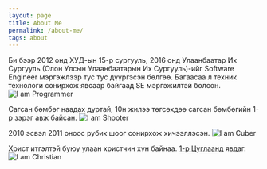 ```yaml
---
layout: page
title: About Me
permalink: /about-me/
tags: about
---
```


Би бээр 2012 онд ХУД-ын 15-р сургууль, 2016 онд Улаанбаатар Их Сургууль (Олон Улсын Улаанбаатарын Их Сургууль)-ийг Software Engineer мэргэжлээр тус тус дүүргэсэн бөлгөө. Багаасаа л техник технологи сонирхож явсаар байгаад SE мэргэжилтэй болсон.
<img src="https://cloud.githubusercontent.com/assets/8258715/19210261/63826daa-8d50-11e6-8f4e-15bf6a8e88a8.gif" alt="I am Programmer" class="fw-image"/>


Сагсан бөмбөг наадах дуртай, 10н жилээ төгсөхдөө сагсан бөмбөгийн 1-р зэрэг авж байсан.
<img src="https://cloud.githubusercontent.com/assets/8258715/19210667/00434d34-8d5c-11e6-981d-f323d3c803d6.gif" alt="I am Shooter" class="fw-image">


2010 эсвэл 2011 оноос рубик шоог сонирхож хичээллэсэн.
<img src="https://cloud.githubusercontent.com/assets/8258715/19210448/dd7574f4-8d55-11e6-97b6-f5fda29397e9.gif" alt="I am Cuber" class="fw-image"/>


Христ итгэлтэй буюу улаан христчин хүн байнаа. [1-р Цуглаанд](https://www.facebook.com/C.Firstchurch) явдаг.
<img src="https://cloud.githubusercontent.com/assets/8258715/19210137/bbd42786-8d4c-11e6-8794-a1e60eb44971.jpg" alt="I am Christian"/>